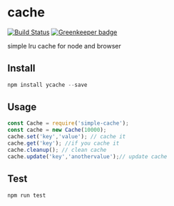 # cache
[![Build Status](https://travis-ci.org/ah-yu/cache.svg?branch=master)](https://travis-ci.org/ah-yu/cache) [![Greenkeeper badge](https://badges.greenkeeper.io/ah-yu/cache.svg)](https://greenkeeper.io/)

simple lru cache for node and browser

## Install

```js
npm install ycache --save
```

## Usage

```js
const Cache = require('simple-cache');
const cache = new Cache(10000);
cache.set('key','value'); // cache it
cache.get('key'); //if you cache it 
cache.cleanup(); // clean cache
cache.update('key','anothervalue');// update cache
```

## Test

```js
npm run test
```


